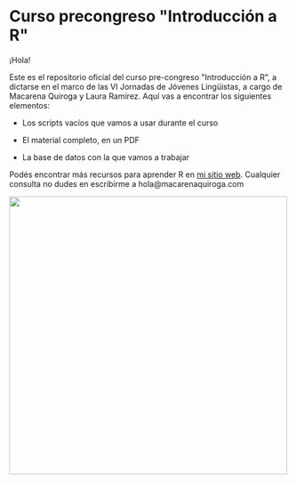 # Curso precongreso "Introducción a R"

¡Hola!

Este es el repositorio oficial del curso pre-congreso "Introducción a R", a dictarse en el marco de las VI Jornadas de Jóvenes Lingüistas, a cargo de Macarena Quiroga y Laura Ramírez. Aquí vas a encontrar los siguientes elementos:

-   Los scripts vacíos que vamos a usar durante el curso

-   El material completo, en un PDF

-   La base de datos con la que vamos a trabajar

Podés encontrar más recursos para aprender R en [mi sitio web](https://macarenaquiroga.com/). Cualquier consulta no dudes en escribirme a hola\@macarenaquiroga.com

  <img src="https://github.com/msquiroga89/2023-curso-jjl/assets/69771606/78d75223-e3c0-4dcc-ac5c-aeecb15ae3f7" width=500 height=500 class="center">
